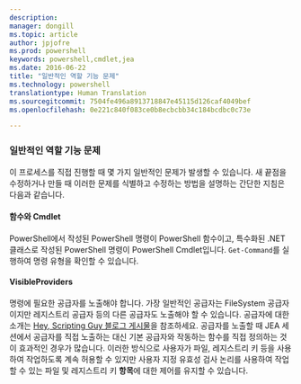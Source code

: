 ```yaml
---
description: 
manager: dongill
ms.topic: article
author: jpjofre
ms.prod: powershell
keywords: powershell,cmdlet,jea
ms.date: 2016-06-22
title: "일반적인 역할 기능 문제"
ms.technology: powershell
translationtype: Human Translation
ms.sourcegitcommit: 7504fe496a8913718847e45115d126caf4049bef
ms.openlocfilehash: 0e221c840f083ce0b8ecbcbb34c184bcdbc0c73e

---
```


### 일반적인 역할 기능 문제
이 프로세스를 직접 진행할 때 몇 가지 일반적인 문제가 발생할 수 있습니다.
새 끝점을 수정하거나 만들 때 이러한 문제를 식별하고 수정하는 방법을 설명하는 간단한 지침은 다음과 같습니다.

#### 함수와 Cmdlet
PowerShell에서 작성된 PowerShell 명령이 PowerShell 함수이고,
특수화된 .NET 클래스로 작성된 PowerShell 명령이 PowerShell Cmdlet입니다.
`Get-Command`를 실행하여 명령 유형을 확인할 수 있습니다.

#### VisibleProviders
명령에 필요한 공급자를 노출해야 합니다.
가장 일반적인 공급자는 FileSystem 공급자이지만 레지스트리 공급자 등의 다른 공급자도 노출해야 할 수 있습니다.
공급자에 대한 소개는 [Hey, Scripting Guy 블로그 게시물](http://blogs.technet.com/b/heyscriptingguy/archive/2015/04/20/find-and-use-windows-powershell-providers.aspx)을 참조하세요.
공급자를 노출할 때 JEA 세션에서 공급자를 직접 노출하는 대신 기본 공급자와 작동하는 함수를 직접 정의하는 것이 효과적인 경우가 많습니다.
이러한 방식으로 사용자가 파일, 레지스트리 키 등을 사용하여 작업하도록 계속 허용할 수 있지만 사용자 지정 유효성 검사 논리를 사용하여 작업할 수 있는 파일 및 레지스트리 키 **항목**에 대한 제어를 유지할 수 있습니다.




<!--HONumber=Jul16_HO1-->



